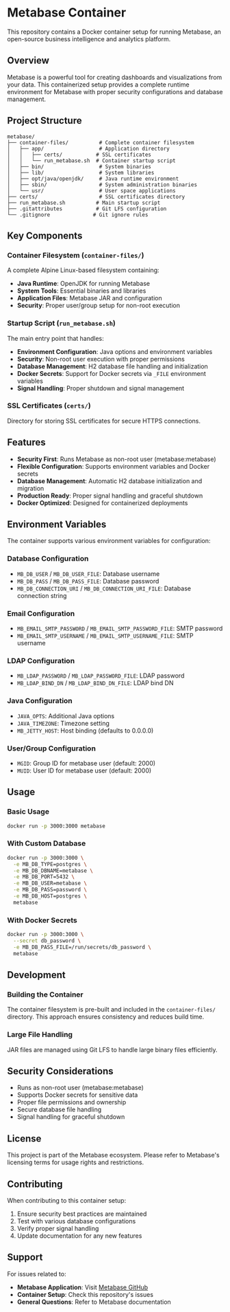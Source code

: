 # Metabase Container

This repository contains a Docker container setup for running Metabase, an open-source business intelligence and analytics platform.

## Overview

Metabase is a powerful tool for creating dashboards and visualizations from your data. This containerized setup provides a complete runtime environment for Metabase with proper security configurations and database management.

## Project Structure

```
metabase/
├── container-files/          # Complete container filesystem
│   ├── app/                  # Application directory
│   │   ├── certs/           # SSL certificates
│   │   └── run_metabase.sh  # Container startup script
│   ├── bin/                  # System binaries
│   ├── lib/                  # System libraries
│   ├── opt/java/openjdk/     # Java runtime environment
│   ├── sbin/                 # System administration binaries
│   └── usr/                  # User space applications
├── certs/                    # SSL certificates directory
├── run_metabase.sh          # Main startup script
├── .gitattributes           # Git LFS configuration
└── .gitignore              # Git ignore rules
```

## Key Components

### Container Filesystem (`container-files/`)
A complete Alpine Linux-based filesystem containing:
- **Java Runtime**: OpenJDK for running Metabase
- **System Tools**: Essential binaries and libraries
- **Application Files**: Metabase JAR and configuration
- **Security**: Proper user/group setup for non-root execution

### Startup Script (`run_metabase.sh`)
The main entry point that handles:
- **Environment Configuration**: Java options and environment variables
- **Security**: Non-root user execution with proper permissions
- **Database Management**: H2 database file handling and initialization
- **Docker Secrets**: Support for Docker secrets via `_FILE` environment variables
- **Signal Handling**: Proper shutdown and signal management

### SSL Certificates (`certs/`)
Directory for storing SSL certificates for secure HTTPS connections.

## Features

- **Security First**: Runs Metabase as non-root user (metabase:metabase)
- **Flexible Configuration**: Supports environment variables and Docker secrets
- **Database Management**: Automatic H2 database initialization and migration
- **Production Ready**: Proper signal handling and graceful shutdown
- **Docker Optimized**: Designed for containerized deployments

## Environment Variables

The container supports various environment variables for configuration:

### Database Configuration
- `MB_DB_USER` / `MB_DB_USER_FILE`: Database username
- `MB_DB_PASS` / `MB_DB_PASS_FILE`: Database password
- `MB_DB_CONNECTION_URI` / `MB_DB_CONNECTION_URI_FILE`: Database connection string

### Email Configuration
- `MB_EMAIL_SMTP_PASSWORD` / `MB_EMAIL_SMTP_PASSWORD_FILE`: SMTP password
- `MB_EMAIL_SMTP_USERNAME` / `MB_EMAIL_SMTP_USERNAME_FILE`: SMTP username

### LDAP Configuration
- `MB_LDAP_PASSWORD` / `MB_LDAP_PASSWORD_FILE`: LDAP password
- `MB_LDAP_BIND_DN` / `MB_LDAP_BIND_DN_FILE`: LDAP bind DN

### Java Configuration
- `JAVA_OPTS`: Additional Java options
- `JAVA_TIMEZONE`: Timezone setting
- `MB_JETTY_HOST`: Host binding (defaults to 0.0.0.0)

### User/Group Configuration
- `MGID`: Group ID for metabase user (default: 2000)
- `MUID`: User ID for metabase user (default: 2000)

## Usage

### Basic Usage
```bash
docker run -p 3000:3000 metabase
```

### With Custom Database
```bash
docker run -p 3000:3000 \
  -e MB_DB_TYPE=postgres \
  -e MB_DB_DBNAME=metabase \
  -e MB_DB_PORT=5432 \
  -e MB_DB_USER=metabase \
  -e MB_DB_PASS=password \
  -e MB_DB_HOST=postgres \
  metabase
```

### With Docker Secrets
```bash
docker run -p 3000:3000 \
  --secret db_password \
  -e MB_DB_PASS_FILE=/run/secrets/db_password \
  metabase
```

## Development

### Building the Container
The container filesystem is pre-built and included in the `container-files/` directory. This approach ensures consistency and reduces build time.

### Large File Handling
JAR files are managed using Git LFS to handle large binary files efficiently.

## Security Considerations

- Runs as non-root user (metabase:metabase)
- Supports Docker secrets for sensitive data
- Proper file permissions and ownership
- Secure database file handling
- Signal handling for graceful shutdown

## License

This project is part of the Metabase ecosystem. Please refer to Metabase's licensing terms for usage rights and restrictions.

## Contributing

When contributing to this container setup:
1. Ensure security best practices are maintained
2. Test with various database configurations
3. Verify proper signal handling
4. Update documentation for any new features

## Support

For issues related to:
- **Metabase Application**: Visit [Metabase GitHub](https://github.com/metabase/metabase)
- **Container Setup**: Check this repository's issues
- **General Questions**: Refer to Metabase documentation 